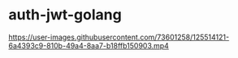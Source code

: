 # auth-jwt-golang
https://user-images.githubusercontent.com/73601258/125514121-6a4393c9-810b-49a4-8aa7-b18ffb150903.mp4
